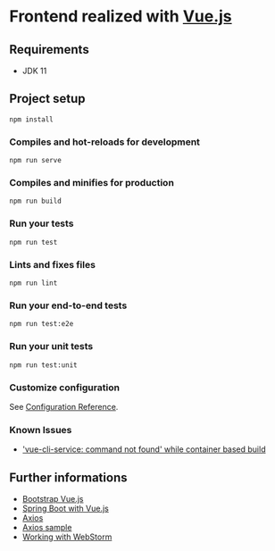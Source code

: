 # Frontend realized with [Vue.js](https://vuejs.org/)

## Requirements 

* JDK 11

## Project setup
```
npm install
```

### Compiles and hot-reloads for development
```
npm run serve
```

### Compiles and minifies for production
```
npm run build
```

### Run your tests
```
npm run test
```

### Lints and fixes files
```
npm run lint
```

### Run your end-to-end tests
```
npm run test:e2e
```

### Run your unit tests
```
npm run test:unit
```

### Customize configuration
See [Configuration Reference](https://cli.vuejs.org/config/).

### Known Issues

* ['vue-cli-service: command not found' while container based build](https://github.com/vuejs/vue-cli/issues/2404)

## Further informations

* [Bootstrap Vue.js](https://bootstrap-vue.js.org/)
* [Spring Boot with Vue.js](https://github.com/jonashackt/spring-boot-vuejs)
* [Axios](https://github.com/axios/axios)
* [Axios sample](https://github.com/seeschweiler/axios-tutorial) 
* [Working with WebStorm](https://blog.jetbrains.com/webstorm/2018/01/working-with-vue-js-in-webstorm/)
